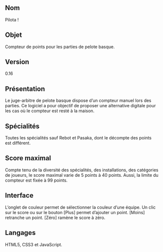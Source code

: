 ## Nom
Pilota !
## Objet
Compteur de points pour les parties de pelote basque.
## Version
0.16
## Présentation
Le juge-arbitre de pelote basque dispose d’un compteur manuel lors des parties. Ce logiciel a pour objectif de proposer une alternative digitale pour les cas où le compteur est resté à la maison.
## Spécialités
Toutes les spécialités sauf Rebot et Pasaka, dont le décompte des points est différent.
## Score maximal
Compte tenu de la diversité des spécialités, des installations, des catégories de joueurs, le score maximal varie de 5 points à 40 points. Aussi, la limite du compteur est fixée à 99 points.
## Interface
L’onglet de couleur permet de sélectionner la couleur d’une équipe. Un clic sur le score ou sur le bouton [Plus] permet d’ajouter un point. [Moins] retranche un point. [Zéro] ramène le score à zéro.
## Langages
HTML5, CSS3 et JavaScript.
